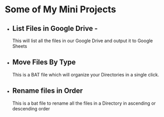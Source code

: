 # Some of My Mini Projects

* ## List Files in Google Drive - 
    This will list all the files in our Google Drive and output it to Google Sheets
* ## Move Files By Type
    This is a BAT file which will organize your Directories in a single click.
* ## Rename files in Order
    This is a bat file to rename all the files in a Directory in ascending or descending order 